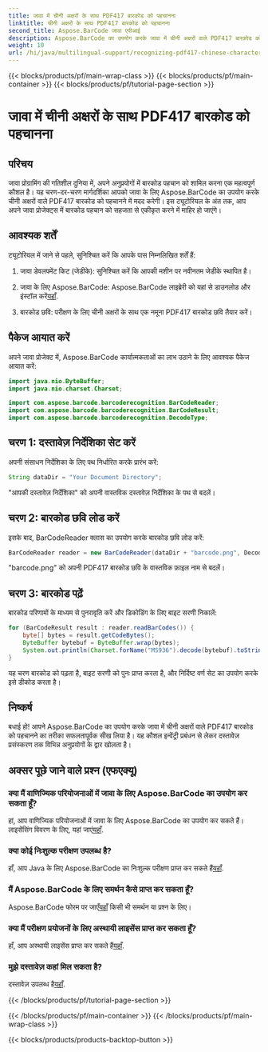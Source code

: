```yaml
---
title: जावा में चीनी अक्षरों के साथ PDF417 बारकोड को पहचानना
linktitle: चीनी अक्षरों के साथ PDF417 बारकोड को पहचानना
second_title: Aspose.BarCode जावा एपीआई
description: Aspose.BarCode का उपयोग करके जावा में चीनी अक्षरों वाले PDF417 बारकोड को पहचानने का तरीका जानें। निर्बाध एकीकरण के लिए हमारे व्यापक ट्यूटोरियल का अनुसरण करें।
weight: 10
url: /hi/java/multilingual-support/recognizing-pdf417-chinese-characters/
---
```


{{< blocks/products/pf/main-wrap-class >}}
{{< blocks/products/pf/main-container >}}
{{< blocks/products/pf/tutorial-page-section >}}

# जावा में चीनी अक्षरों के साथ PDF417 बारकोड को पहचानना


## परिचय

जावा प्रोग्रामिंग की गतिशील दुनिया में, अपने अनुप्रयोगों में बारकोड पहचान को शामिल करना एक महत्वपूर्ण कौशल है। यह चरण-दर-चरण मार्गदर्शिका आपको जावा के लिए Aspose.BarCode का उपयोग करके चीनी अक्षरों वाले PDF417 बारकोड को पहचानने में मदद करेगी। इस ट्यूटोरियल के अंत तक, आप अपने जावा प्रोजेक्ट्स में बारकोड पहचान को सहजता से एकीकृत करने में माहिर हो जाएंगे।

## आवश्यक शर्तें

ट्यूटोरियल में जाने से पहले, सुनिश्चित करें कि आपके पास निम्नलिखित शर्तें हैं:

1. जावा डेवलपमेंट किट (जेडीके): सुनिश्चित करें कि आपकी मशीन पर नवीनतम जेडीके स्थापित है।

2.  जावा के लिए Aspose.BarCode: Aspose.BarCode लाइब्रेरी को यहां से डाउनलोड और इंस्टॉल करें[यहाँ](https://releases.aspose.com/barcode/java/).

3. बारकोड छवि: परीक्षण के लिए चीनी अक्षरों के साथ एक नमूना PDF417 बारकोड छवि तैयार करें।

## पैकेज आयात करें

अपने जावा प्रोजेक्ट में, Aspose.BarCode कार्यात्मकताओं का लाभ उठाने के लिए आवश्यक पैकेज आयात करें:

```java
import java.nio.ByteBuffer;
import java.nio.charset.Charset;

import com.aspose.barcode.barcoderecognition.BarCodeReader;
import com.aspose.barcode.barcoderecognition.BarCodeResult;
import com.aspose.barcode.barcoderecognition.DecodeType;
```

## चरण 1: दस्तावेज़ निर्देशिका सेट करें

अपनी संसाधन निर्देशिका के लिए पथ निर्धारित करके प्रारंभ करें:

```java
String dataDir = "Your Document Directory";
```

"आपकी दस्तावेज़ निर्देशिका" को अपनी वास्तविक दस्तावेज़ निर्देशिका के पथ से बदलें।

## चरण 2: बारकोड छवि लोड करें

इसके बाद, BarCodeReader क्लास का उपयोग करके बारकोड छवि लोड करें:

```java
BarCodeReader reader = new BarCodeReader(dataDir + "barcode.png", DecodeType.PDF_417);
```

"barcode.png" को अपनी PDF417 बारकोड छवि के वास्तविक फ़ाइल नाम से बदलें।

## चरण 3: बारकोड पढ़ें

बारकोड परिणामों के माध्यम से पुनरावृति करें और डिकोडिंग के लिए बाइट सरणी निकालें:

```java
for (BarCodeResult result : reader.readBarCodes()) {
    byte[] bytes = result.getCodeBytes();
    ByteBuffer bytebuf = ByteBuffer.wrap(bytes);
    System.out.println(Charset.forName("MS936").decode(bytebuf).toString());
}
```

यह चरण बारकोड को पढ़ता है, बाइट सरणी को पुनः प्राप्त करता है, और निर्दिष्ट वर्ण सेट का उपयोग करके इसे डीकोड करता है।

## निष्कर्ष

बधाई हो! आपने Aspose.BarCode का उपयोग करके जावा में चीनी अक्षरों वाले PDF417 बारकोड को पहचानने का तरीका सफलतापूर्वक सीख लिया है। यह कौशल इन्वेंट्री प्रबंधन से लेकर दस्तावेज़ प्रसंस्करण तक विभिन्न अनुप्रयोगों के द्वार खोलता है।

## अक्सर पूछे जाने वाले प्रश्न (एफएक्यू)

### क्या मैं वाणिज्यिक परियोजनाओं में जावा के लिए Aspose.BarCode का उपयोग कर सकता हूँ?
 हां, आप वाणिज्यिक परियोजनाओं में जावा के लिए Aspose.BarCode का उपयोग कर सकते हैं। लाइसेंसिंग विवरण के लिए, यहां जाएं[यहाँ](https://purchase.aspose.com/buy).

### क्या कोई निःशुल्क परीक्षण उपलब्ध है?
 हाँ, आप Java के लिए Aspose.BarCode का निःशुल्क परीक्षण प्राप्त कर सकते हैं[यहाँ](https://releases.aspose.com/).

### मैं Aspose.BarCode के लिए समर्थन कैसे प्राप्त कर सकता हूँ?
 Aspose.BarCode फोरम पर जाएँ[यहाँ](https://forum.aspose.com/c/barcode/13) किसी भी समर्थन या प्रश्न के लिए।

### क्या मैं परीक्षण प्रयोजनों के लिए अस्थायी लाइसेंस प्राप्त कर सकता हूँ?
हाँ, आप अस्थायी लाइसेंस प्राप्त कर सकते हैं[यहाँ](https://purchase.aspose.com/temporary-license/).

### मुझे दस्तावेज़ कहां मिल सकता है?
 दस्तावेज़ उपलब्ध है[यहाँ](https://reference.aspose.com/barcode/java/).

{{< /blocks/products/pf/tutorial-page-section >}}

{{< /blocks/products/pf/main-container >}}
{{< /blocks/products/pf/main-wrap-class >}}

{{< blocks/products/products-backtop-button >}}

